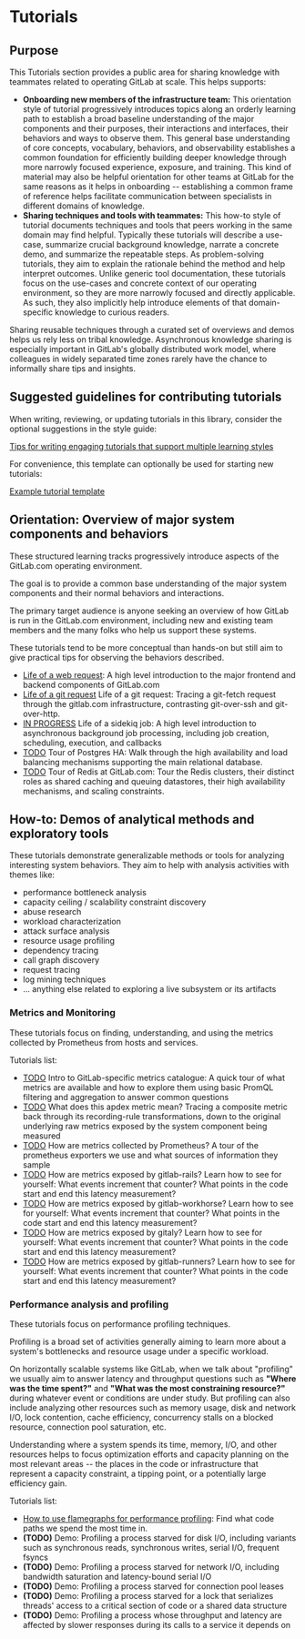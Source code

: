 # Tutorials

## Purpose

This Tutorials section provides a public area for sharing knowledge with teammates related to operating GitLab at scale.  This helps supports:
* **Onboarding new members of the infrastructure team:**
  This orientation style of tutorial progressively introduces topics along an orderly learning path to establish a broad baseline understanding
  of the major components and their purposes, their interactions and interfaces, their behaviors and ways to observe them.  This general base
  understanding of core concepts, vocabulary, behaviors, and observability establishes a common foundation for efficiently building deeper knowledge
  through more narrowly focused experience, exposure, and training.  This kind of material may also be helpful orientation for other teams at GitLab
  for the same reasons as it helps in onboarding -- establishing a common frame of reference helps facilitate communication between specialists in
  different domains of knowledge.
* **Sharing techniques and tools with teammates:**
  This how-to style of tutorial documents techniques and tools that peers working in the same domain may find helpful.  Typically these tutorials
  will describe a use-case, summarize crucial background knowledge, narrate a concrete demo, and summarize the repeatable steps.  As problem-solving
  tutorials, they aim to explain the rationale behind the method and help interpret outcomes.  Unlike generic tool documentation, these tutorials
  focus on the use-cases and concrete context of our operating environment, so they are more narrowly focused and directly applicable.  As such,
  they also implicitly help introduce elements of that domain-specific knowledge to curious readers.

Sharing reusable techniques through a curated set of overviews and demos helps us rely less on tribal knowledge.
Asynchronous knowledge sharing is especially important in GitLab's globally distributed work model, where colleagues in widely separated time zones
rarely have the chance to informally share tips and insights.


## Suggested guidelines for contributing tutorials

When writing, reviewing, or updating tutorials in this library, consider the optional suggestions in the style guide:

[Tips for writing engaging tutorials that support multiple learning styles](./tips_for_tutorial_writing.md)

For convenience, this template can optionally be used for starting new tutorials:

[Example tutorial template](./example_tutorial_template.md)

## Orientation: Overview of major system components and behaviors

These structured learning tracks progressively introduce aspects of the GitLab.com operating environment.

The goal is to provide a common base understanding of the major system components and their normal behaviors and interactions.

The primary target audience is anyone seeking an overview of how GitLab is run in the GitLab.com environment, including
new and existing team members and the many folks who help us support these systems.

These tutorials tend to be more conceptual than hands-on but still aim to give practical tips for observing the behaviors described.

* [Life of a web request](./overview_life_of_a_web_request.md):
  A high level introduction to the major frontend and backend components of GitLab.com
* [Life of a git request](./overview_life_of_a_git_request.md)  Life of a git request:
  Tracing a git-fetch request through the gitlab.com infrastructure, contrasting git-over-ssh and git-over-http.
* [IN PROGRESS](https://gitlab.com/gitlab-com/gl-infra/infrastructure/-/issues/10390)  Life of a sidekiq job:
  A high level introduction to asynchronous background job processing, including job creation, scheduling, execution, and callbacks
* [TODO](https://gitlab.com/gitlab-com/gl-infra/infrastructure/-/issues/10391)  Tour of Postgres HA:
  Walk through the high availability and load balancing mechanisms supporting the main relational database.
* [TODO](https://gitlab.com/gitlab-com/gl-infra/infrastructure/-/issues/10400)  Tour of Redis at GitLab.com:
  Tour the Redis clusters, their distinct roles as shared caching and queuing datastores, their high availability mechanisms, and scaling constraints.

## How-to: Demos of analytical methods and exploratory tools

These tutorials demonstrate generalizable methods or tools for analyzing interesting system behaviors.  They aim to help with analysis activities with themes like:

* performance bottleneck analysis
* capacity ceiling / scalability constraint discovery
* abuse research
* workload characterization
* attack surface analysis
* resource usage profiling
* dependency tracing
* call graph discovery
* request tracing
* log mining techniques
* ... anything else related to exploring a live subsystem or its artifacts

### Metrics and Monitoring

These tutorials focus on finding, understanding, and using the metrics collected by Prometheus from hosts and services.

Tutorials list:
* [TODO](https://gitlab.com/gitlab-com/gl-infra/infrastructure/-/issues/10392)  Intro to GitLab-specific metrics catalogue:
  A quick tour of what metrics are available and how to explore them using basic PromQL filtering and aggregation to answer common questions
* [TODO](https://gitlab.com/gitlab-com/gl-infra/infrastructure/-/issues/10393)  What does this apdex metric mean?
  Tracing a composite metric back through its recording-rule transformations, down to the original underlying raw metrics exposed by the system component being measured
* [TODO](https://gitlab.com/gitlab-com/gl-infra/infrastructure/-/issues/10394)  How are metrics collected by Prometheus?
  A tour of the prometheus exporters we use and what sources of information they sample
* [TODO](https://gitlab.com/gitlab-com/gl-infra/infrastructure/-/issues/10395)  How are metrics exposed by gitlab-rails?
  Learn how to see for yourself: What events increment that counter?  What points in the code start and end this latency measurement?
* [TODO](https://gitlab.com/gitlab-com/gl-infra/infrastructure/-/issues/10396)  How are metrics exposed by gitlab-workhorse?
  Learn how to see for yourself: What events increment that counter?  What points in the code start and end this latency measurement?
* [TODO](https://gitlab.com/gitlab-com/gl-infra/infrastructure/-/issues/10397)  How are metrics exposed by gitaly?
  Learn how to see for yourself: What events increment that counter?  What points in the code start and end this latency measurement?
* [TODO](https://gitlab.com/gitlab-com/gl-infra/infrastructure/-/issues/10398)  How are metrics exposed by gitlab-runners?
  Learn how to see for yourself: What events increment that counter? What points in the code start and end this latency measurement?

### Performance analysis and profiling

These tutorials focus on performance profiling techniques.

Profiling is a broad set of activities generally aiming to learn more about a system's bottlenecks and resource usage under a specific workload.

On horizontally scalable systems like GitLab, when we talk about "profiling" we usually aim to answer latency and throughput questions such as
**"Where was the time spent?"** and **"What was the most constraining resource?"** during whatever event or conditions are under study.
But profiling can also include analyzing other resources such as memory usage, disk and network I/O, lock contention, cache efficiency,
concurrency stalls on a blocked resource, connection pool saturation, etc.

Understanding where a system spends its time, memory, I/O, and other resources helps to focus optimization efforts and capacity planning on the
most relevant areas -- the places in the code or infrastructure that represent a capacity constraint, a tipping point, or a potentially large efficiency gain.

Tutorials list:
* [How to use flamegraphs for performance profiling](./how_to_use_flamegraphs_for_perf_profiling.md):
  Find what code paths we spend the most time in.
* **(TODO)**  Demo: Profiling a process starved for disk I/O, including variants such as synchronous reads, synchronous writes, serial I/O, frequent fsyncs
* **(TODO)**  Demo: Profiling a process starved for network I/O, including bandwidth saturation and latency-bound serial I/O
* **(TODO)**  Demo: Profiling a process starved for connection pool leases
* **(TODO)**  Demo: Profiling a process starved for a lock that serializes threads' access to a critical section of code or a shared data structure
* **(TODO)**  Demo: Profiling a process whose throughput and latency are affected by slower responses during its calls to a service it depends on
